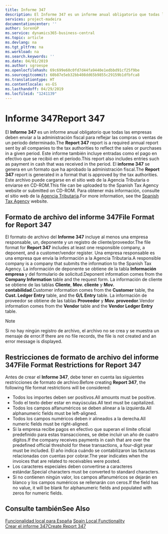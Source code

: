 ```yaml
---
title: Informe 347
description: El Informe 347 es un informe anual obligatorio que todas las empresas deben enviar a la administración fiscal para reflejar las compras o ventas de un periodo determinado. Este informe también incluye entradas como el pago en efectivo que se recibió en el período.
services: project-madeira
documentationcenter: ''
author: SorenGP
ms.service: dynamics365-business-central
ms.topic: article
ms.devlang: na
ms.tgt_pltfrm: na
ms.workload: na
ms.search.keywords: ''
ms.date: 04/01/2019
ms.author: sgroespe
ms.openlocfilehash: 69c699e60c0fd7d44fa9440e1edbbd91cf25f9be
ms.sourcegitcommit: 60b87e5eb32bb408dd65b9855c29159b1dfbfca8
ms.translationtype: HT
ms.contentlocale: es-ES
ms.lasthandoff: 04/29/2019
ms.locfileid: "1241139"
---
```

# <a name="report-347"></a><span data-ttu-id="9df1b-104">Informe 347</span><span class="sxs-lookup"><span data-stu-id="9df1b-104">Report 347</span></span>
<span data-ttu-id="9df1b-105">El **Informe 347** es un informe anual obligatorio que todas las empresas deben enviar a la administración fiscal para reflejar las compras o ventas de un periodo determinado.</span><span class="sxs-lookup"><span data-stu-id="9df1b-105">The **Report 347** report is a required annual report sent by all companies to the tax authorities to reflect the sales or purchases in a given period.</span></span> <span data-ttu-id="9df1b-106">Este informe también incluye entradas como el pago en efectivo que se recibió en el período.</span><span class="sxs-lookup"><span data-stu-id="9df1b-106">This report also includes entries such as payment in cash that was received in the period.</span></span> <span data-ttu-id="9df1b-107">El **informe 347** se genera en un formato que ha aprobado la administración fiscal.</span><span class="sxs-lookup"><span data-stu-id="9df1b-107">The **Report 347** report is generated in a format that is approved by the tax authorities.</span></span> <span data-ttu-id="9df1b-108">Este archivo puede cargarse en el sitio web de la Agencia Tributaria o enviarse en CD-ROM.</span><span class="sxs-lookup"><span data-stu-id="9df1b-108">This file can be uploaded to the Spanish Tax Agency website or submitted on CD-ROM.</span></span> <span data-ttu-id="9df1b-109">Para obtener más información, consulte el sitio web de la [Agencia Tributaria](https://www.agenciatributaria.es/AEAT.internet/en_gb/Inicio.shtml).</span><span class="sxs-lookup"><span data-stu-id="9df1b-109">For more information, see the [Spanish Tax Agency](https://www.agenciatributaria.es/AEAT.internet/en_gb/Inicio.shtml) website.</span></span>  

## <a name="file-format-for-report-347"></a><span data-ttu-id="9df1b-110">Formato de archivo del informe 347</span><span class="sxs-lookup"><span data-stu-id="9df1b-110">File Format for Report 347</span></span>  
<span data-ttu-id="9df1b-111">El formato de archivo del **Informe 347** incluye al menos una empresa responsable, un, deponente y un registro de cliente/proveedor.</span><span class="sxs-lookup"><span data-stu-id="9df1b-111">The file format for **Report 347** includes at least one responsible company, a deponent, and a customer/vendor register.</span></span> <span data-ttu-id="9df1b-112">Una empresa responsable es una empresa que envía la información a la Agencia Tributaria.</span><span class="sxs-lookup"><span data-stu-id="9df1b-112">A responsible company is a company that submits the information to the Spanish Tax Agency.</span></span> <span data-ttu-id="9df1b-113">La información de deponente se obtiene de la tabla **Información empresa** y del formulario de solicitud.</span><span class="sxs-lookup"><span data-stu-id="9df1b-113">Deponent information comes from the **Company Information** table and the request form.</span></span> <span data-ttu-id="9df1b-114">La información de cliente se obtiene de las tablas **Cliente**, **Mov. cliente** y **Mov. contabilidad**.</span><span class="sxs-lookup"><span data-stu-id="9df1b-114">Customer information comes from the **Customer** table, the **Cust. Ledger Entry** table, and the **G/L Entry** table.</span></span> <span data-ttu-id="9df1b-115">La información de proveedor se obtiene de las tablas **Proveedor** y **Mov. proveedor**.</span><span class="sxs-lookup"><span data-stu-id="9df1b-115">Vendor information comes from the **Vendor** table and the **Vendor Ledger Entry** table.</span></span>  

> [!NOTE]  
>  <span data-ttu-id="9df1b-116">Si no hay ningún registro de archivo, el archivo no se crea y se muestra un mensaje de error.</span><span class="sxs-lookup"><span data-stu-id="9df1b-116">If there are no file records, the file is not created and an error message is displayed.</span></span>  

## <a name="file-format-restrictions-for-report-347"></a><span data-ttu-id="9df1b-117">Restricciones de formato de archivo del informe 347</span><span class="sxs-lookup"><span data-stu-id="9df1b-117">File Format Restrictions for Report 347</span></span>  
<span data-ttu-id="9df1b-118">Antes de crear el **Informe 347**, debe tener en cuenta las siguientes restricciones de formato de archivo:</span><span class="sxs-lookup"><span data-stu-id="9df1b-118">Before creating **Report 347**, the following file format restrictions will be considered:</span></span>  

- <span data-ttu-id="9df1b-119">Todos los importes deben ser positivos.</span><span class="sxs-lookup"><span data-stu-id="9df1b-119">All amounts must be positive.</span></span>  
- <span data-ttu-id="9df1b-120">Todo el texto deber estar en mayúsculas.</span><span class="sxs-lookup"><span data-stu-id="9df1b-120">All text must be capitalized.</span></span>  
- <span data-ttu-id="9df1b-121">Todos los campos alfanuméricos se deben alinear a la izquierda.</span><span class="sxs-lookup"><span data-stu-id="9df1b-121">All alphanumeric fields must be left-aligned.</span></span>  
- <span data-ttu-id="9df1b-122">Todos los campos numéricos deben ir alineados a la derecha.</span><span class="sxs-lookup"><span data-stu-id="9df1b-122">All numeric fields must be right-aligned.</span></span>  
- <span data-ttu-id="9df1b-123">Si la empresa recibe pagos en efectivo que superan el límite oficial predefinido para estas transacciones, se debe incluir un año de cuatro dígitos.</span><span class="sxs-lookup"><span data-stu-id="9df1b-123">If the company receives payments in cash that are over the predefined official threshold for these transactions, a four-digit year must be included.</span></span> <span data-ttu-id="9df1b-124">El año indica cuándo se contabilizaron las facturas relacionadas con cuentas por cobrar.</span><span class="sxs-lookup"><span data-stu-id="9df1b-124">The year indicates when the invoices that are related to receivables were posted.</span></span>  
- <span data-ttu-id="9df1b-125">Los caracteres especiales deben convertirse a caracteres estándar.</span><span class="sxs-lookup"><span data-stu-id="9df1b-125">Special characters must be converted to standard characters.</span></span>  
- <span data-ttu-id="9df1b-126">Si no contienen ningún valor, los campos alfanuméricos se dejarán en blanco y los campos numéricos se rellenarán con ceros.</span><span class="sxs-lookup"><span data-stu-id="9df1b-126">If the field has no value, it will be blank for alphanumeric fields and populated with zeros for numeric fields.</span></span>  

## <a name="see-also"></a><span data-ttu-id="9df1b-127">Consulte también</span><span class="sxs-lookup"><span data-stu-id="9df1b-127">See Also</span></span>  
 <span data-ttu-id="9df1b-128">[Funcionalidad local para España](spain-local-functionality.md) </span><span class="sxs-lookup"><span data-stu-id="9df1b-128">[Spain Local Functionality](spain-local-functionality.md) </span></span>  
 [<span data-ttu-id="9df1b-129">Crear el informe 347</span><span class="sxs-lookup"><span data-stu-id="9df1b-129">Create Report 347</span></span>](how-to-create-report-347.md)
